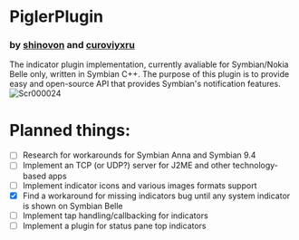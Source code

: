 # PiglerPlugin
### by [shinovon](https://github.com/shinovon) and [curoviyxru](https://github.com/curoviyxru)
The indicator plugin implementation, currently avaliable for Symbian/Nokia Belle only, written in Symbian C++.
The purpose of this plugin is to provide easy and open-source API that provides Symbian's notification features.
![Scr000024](https://github.com/curoviyxru/pigler/assets/43963888/5eedd1a8-47fb-4cda-a155-85435bf1b3a0)

# Planned things:
* [ ] Research for workarounds for Symbian Anna and Symbian 9.4
* [ ] Implement an TCP (or UDP?) server for J2ME and other technology-based apps
* [ ] Implement indicator icons and various images formats support
* [x] Find a workaround for missing indicators bug until any system indicator is shown on Symbian Belle
* [ ] Implement tap handling/callbacking for indicators
* [ ] Implement a plugin for status pane top indicators
